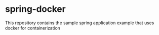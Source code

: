 # spring-docker
This repository contains the sample spring application example that uses docker for containerization
